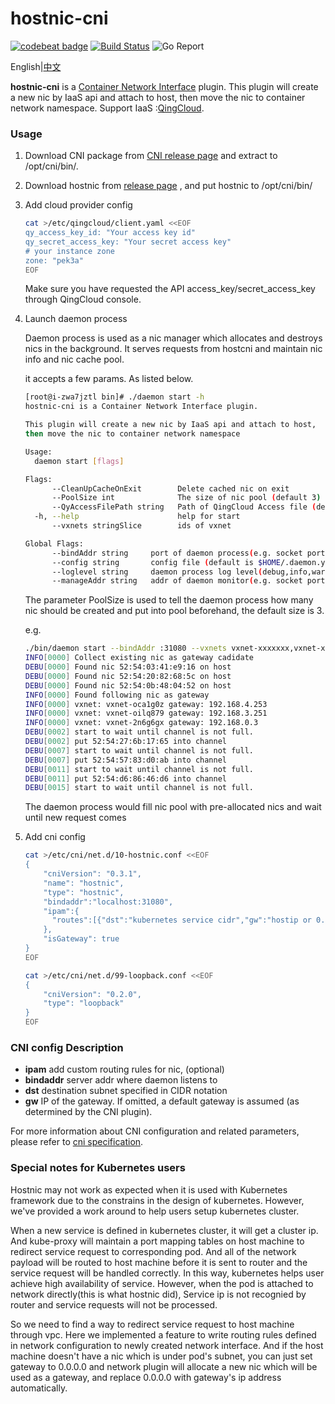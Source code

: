 # hostnic-cni

[![codebeat badge](https://codebeat.co/badges/33b711c7-0d90-4023-8bb1-db32ec32e4b7)](https://codebeat.co/projects/github-com-yunify-hostnic-cni-master) [![Build Status](https://travis-ci.org/yunify/hostnic-cni.svg?branch=master)](https://travis-ci.org/yunify/hostnic-cni) ![Go Report](https://goreportcard.com/badge/github.com/yunify/hostnic-cni)

English|[中文](README_zh.md)

**hostnic-cni** is a [Container Network Interface](https://github.com/containernetworking/cni) plugin. This plugin will create a new nic by IaaS api and attach to host, then move the nic to container network namespace. Support IaaS :[QingCloud](http://qingcloud.com).

### Usage

1. Download CNI package from [CNI release page](https://github.com/containernetworking/cni/releases) and extract to /opt/cni/bin/.
1. Download hostnic from  [release page](https://github.com/yunify/hostnic-cni/releases) , and put hostnic to /opt/cni/bin/
1. Add cloud provider config

    ```bash
    cat >/etc/qingcloud/client.yaml <<EOF
    qy_access_key_id: "Your access key id"
    qy_secret_access_key: "Your secret access key"
    # your instance zone
    zone: "pek3a"
    EOF
    ```
    Make sure you have requested the API access_key/secret_access_key through QingCloud console.  
    
1. Launch daemon process

    Daemon process is used as a nic manager which allocates and destroys nics in the background. It serves requests from hostcni and maintain nic info and nic cache pool.

    it accepts a few params. As listed below.

    ```bash
    [root@i-zwa7jztl bin]# ./daemon start -h
    hostnic-cni is a Container Network Interface plugin.

    This plugin will create a new nic by IaaS api and attach to host,
    then move the nic to container network namespace

    Usage:
      daemon start [flags]
    
    Flags:
          --CleanUpCacheOnExit        Delete cached nic on exit
          --PoolSize int              The size of nic pool (default 3)
          --QyAccessFilePath string   Path of QingCloud Access file (default "/etc/qingcloud/client.yaml")
      -h, --help                      help for start
          --vxnets stringSlice        ids of vxnet
    
    Global Flags:
          --bindAddr string     port of daemon process(e.g. socket port 127.0.0.1:31080 [fe80::1%lo0]:80 ) (default ":31080")
          --config string       config file (default is $HOME/.daemon.yaml)
          --loglevel string     daemon process log level(debug,info,warn,error) (default "info")
          --manageAddr string   addr of daemon monitor(e.g. socket port 127.0.0.1:31080 [fe80::1%lo0]:80 )  (default ":31081")

    ```
    The parameter PoolSize is used to tell the daemon process how many nic should be created and put into pool beforehand, the default size is 3.  

    e.g.

    ```bash
    ./bin/daemon start --bindAddr :31080 --vxnets vxnet-xxxxxxx,vxnet-xxxxxxx --PoolSize 3 --loglevel debug
    INFO[0000] Collect existing nic as gateway cadidate     
    DEBU[0000] Found nic 52:54:03:41:e9:16 on host          
    DEBU[0000] Found nic 52:54:20:82:68:5c on host          
    DEBU[0000] Found nic 52:54:0b:48:04:52 on host          
    INFO[0000] Found following nic as gateway               
    INFO[0000] vxnet: vxnet-oca1g0z gateway: 192.168.4.253  
    INFO[0000] vxnet: vxnet-oilq879 gateway: 192.168.3.251  
    INFO[0000] vxnet: vxnet-2n6g6gx gateway: 192.168.0.3    
    DEBU[0002] start to wait until channel is not full.     
    DEBU[0002] put 52:54:27:6b:17:65 into channel           
    DEBU[0007] start to wait until channel is not full.     
    DEBU[0007] put 52:54:57:83:d0:ab into channel           
    DEBU[0011] start to wait until channel is not full.     
    DEBU[0011] put 52:54:d6:86:46:d6 into channel           
    DEBU[0015] start to wait until channel is not full.   
    ```

    The daemon process would fill nic pool with pre-allocated nics and wait until new request comes
    
1. Add cni config

    ```bash
    cat >/etc/cni/net.d/10-hostnic.conf <<EOF
    {
        "cniVersion": "0.3.1",
        "name": "hostnic",
        "type": "hostnic",
        "bindaddr":"localhost:31080",
        "ipam":{
          "routes":[{"dst":"kubernetes service cidr","gw":"hostip or 0.0.0.0"}]
        },
        "isGateway": true
    }
    EOF

    cat >/etc/cni/net.d/99-loopback.conf <<EOF
    {
        "cniVersion": "0.2.0",
        "type": "loopback"
    }
    EOF
    ```

### CNI config Description

* **ipam** add custom routing rules for nic, (optional)  
* **bindaddr** server addr where daemon listens to  
* **dst** destination subnet specified in CIDR notation  
* **gw** IP of the gateway. If omitted, a default gateway is assumed (as determined by the CNI plugin).  

For more information about CNI configuration and related parameters, please refer to [cni specification](https://github.com/containernetworking/cni/blob/master/SPEC.md).  

### Special notes for Kubernetes users

Hostnic may not work as expected when it is used with Kubernetes framework due to the constrains in the design of kubernetes. However, we've provided a work around to help users setup kubernetes cluster.

When a new service is defined in kubernetes cluster, it will get a cluster ip. And kube-proxy will maintain a port mapping tables on host machine to redirect service request to corresponding pod. And all of the network payload will be routed to host machine before it is sent to router and the service request will be handled correctly. In this way, kubernetes helps user achieve high availability of service. However, when the pod is attached to network directly(this is what hostnic did), Service ip is not recognied by router and service requests will not be processed.

So we need to find a way to redirect service request to host machine through vpc. Here we implemented a feature to write routing rules defined in network configuration to newly created network interface. And if the host machine doesn't have a nic which is under pod's subnet, you can just set gateway to 0.0.0.0 and network plugin will allocate a new nic which will be used as a gateway, and replace 0.0.0.0 with gateway's ip address automatically.
